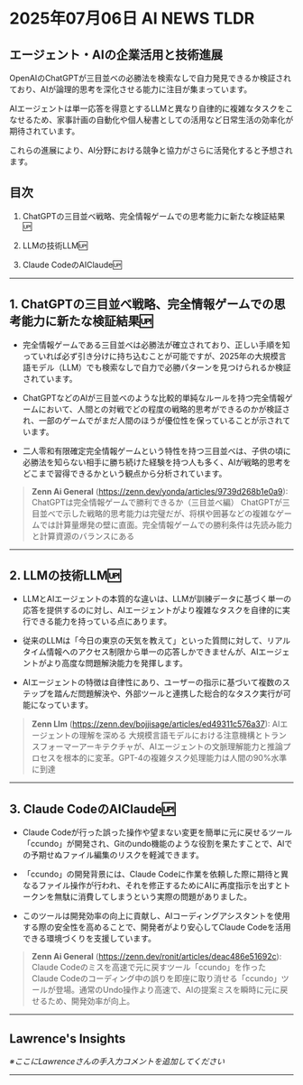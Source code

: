 # 2025年07月06日 AI NEWS TLDR

## エージェント・AIの企業活用と技術進展

OpenAIのChatGPTが三目並べの必勝法を検索なしで自力発見できるか検証されており、AIが論理的思考を深化させる能力に注目が集まっています。

AIエージェントは単一応答を得意とするLLMと異なり自律的に複雑なタスクをこなせるため、家事計画の自動化や個人秘書としての活用など日常生活の効率化が期待されています。

これらの進展により、AI分野における競争と協力がさらに活発化すると予想されます。

## 目次

1. ChatGPTの三目並べ戦略、完全情報ゲームでの思考能力に新たな検証結果🆙

2. LLMの技術LLM🆙

3. Claude CodeのAIClaude🆙

---

## 1. ChatGPTの三目並べ戦略、完全情報ゲームでの思考能力に新たな検証結果🆙

- 完全情報ゲームである三目並べは必勝法が確立されており、正しい手順を知っていれば必ず引き分けに持ち込むことが可能ですが、2025年の大規模言語モデル（LLM）でも検索なしで自力で必勝パターンを見つけられるか検証されています。

- ChatGPTなどのAIが三目並べのような比較的単純なルールを持つ完全情報ゲームにおいて、人間との対戦でどの程度の戦略的思考ができるのかが検証され、一部のゲームでがまだ人間のほうが優位性を保っていることが示されています。

- 二人零和有限確定完全情報ゲームという特性を持つ三目並べは、子供の頃に必勝法を知らない相手に勝ち続けた経験を持つ人も多く、AIが戦略的思考をどこまで習得できるかという観点から分析されています。

> **Zenn Ai General** (https://zenn.dev/yonda/articles/9739d268b1e0a9): ChatGPTは完全情報ゲームで勝利できるか（三目並べ編）
> ChatGPTが三目並べで示した戦略的思考能力は完璧だが、将棋や囲碁などの複雑なゲームでは計算量爆発の壁に直面。完全情報ゲームでの勝利条件は先読み能力と計算資源のバランスにある

---

## 2. LLMの技術LLM🆙

- LLMとAIエージェントの本質的な違いは、LLMが訓練データに基づく単一の応答を提供するのに対し、AIエージェントがより複雑なタスクを自律的に実行できる能力を持っている点にあります。

- 従来のLLMは「今日の東京の天気を教えて」といった質問に対して、リアルタイム情報へのアクセス制限から単一の応答しかできませんが、AIエージェントがより高度な問題解決能力を発揮します。

- AIエージェントの特徴は自律性にあり、ユーザーの指示に基づいて複数のステップを踏んだ問題解決や、外部ツールと連携した総合的なタスク実行が可能になっています。

> **Zenn Llm** (https://zenn.dev/bojjisage/articles/ed49311c576a37): AIエージェントの理解を深める
> 大規模言語モデルにおける注意機構とトランスフォーマーアーキテクチャが、AIエージェントの文脈理解能力と推論プロセスを根本的に変革。GPT-4の複雑タスク処理能力は人間の90%水準に到達

---

## 3. Claude CodeのAIClaude🆙

- Claude Codeが行った誤った操作や望まない変更を簡単に元に戻せるツール「ccundo」が開発され、Gitのundo機能のような役割を果たすことで、AIでの予期せぬファイル編集のリスクを軽減できます。

- 「ccundo」の開発背景には、Claude Codeに作業を依頼した際に期待と異なるファイル操作が行われ、それを修正するためにAIに再度指示を出すとトークンを無駄に消費してしまうという実際の問題がありました。

- このツールは開発効率の向上に貢献し、AIコーディングアシスタントを使用する際の安全性を高めることで、開発者がより安心してClaude Codeを活用できる環境づくりを支援しています。

> **Zenn Ai General** (https://zenn.dev/ronit/articles/deac486e51692c): Claude Codeのミスを高速で元に戻すツール「ccundo」を作った
> Claude Codeのコーディング中の誤りを即座に取り消せる「ccundo」ツールが登場。通常のUndo操作より高速で、AIの提案ミスを瞬時に元に戻せるため、開発効率が向上。

---

## Lawrence's Insights

*※ここにLawrenceさんの手入力コメントを追加してください*

---
